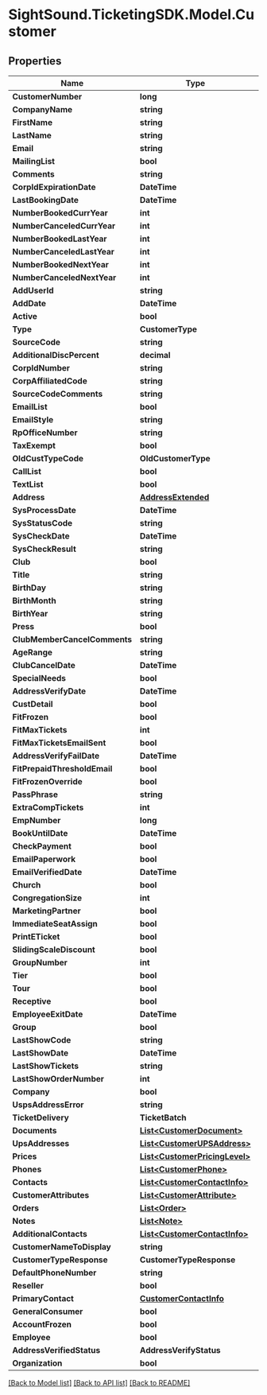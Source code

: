 # SightSound.TicketingSDK.Model.Customer

## Properties

Name | Type | Description | Notes
------------ | ------------- | ------------- | -------------
**CustomerNumber** | **long** |  | [optional] 
**CompanyName** | **string** |  | [optional] 
**FirstName** | **string** |  | [optional] 
**LastName** | **string** |  | [optional] 
**Email** | **string** |  | [optional] 
**MailingList** | **bool** |  | [optional] 
**Comments** | **string** |  | [optional] 
**CorpIdExpirationDate** | **DateTime** |  | [optional] 
**LastBookingDate** | **DateTime** |  | [optional] 
**NumberBookedCurrYear** | **int** |  | [optional] 
**NumberCanceledCurrYear** | **int** |  | [optional] 
**NumberBookedLastYear** | **int** |  | [optional] 
**NumberCanceledLastYear** | **int** |  | [optional] 
**NumberBookedNextYear** | **int** |  | [optional] 
**NumberCanceledNextYear** | **int** |  | [optional] 
**AddUserId** | **string** |  | [optional] 
**AddDate** | **DateTime** |  | [optional] 
**Active** | **bool** |  | [optional] 
**Type** | **CustomerType** |  | 
**SourceCode** | **string** |  | [optional] 
**AdditionalDiscPercent** | **decimal** |  | [optional] 
**CorpIdNumber** | **string** |  | [optional] 
**CorpAffiliatedCode** | **string** |  | [optional] 
**SourceCodeComments** | **string** |  | [optional] 
**EmailList** | **bool** |  | [optional] 
**EmailStyle** | **string** |  | [optional] 
**RpOfficeNumber** | **string** |  | [optional] 
**TaxExempt** | **bool** |  | [optional] 
**OldCustTypeCode** | **OldCustomerType** |  | [optional] 
**CallList** | **bool** |  | [optional] 
**TextList** | **bool** |  | [optional] 
**Address** | [**AddressExtended**](AddressExtended.md) |  | 
**SysProcessDate** | **DateTime** |  | [optional] 
**SysStatusCode** | **string** |  | [optional] 
**SysCheckDate** | **DateTime** |  | [optional] 
**SysCheckResult** | **string** |  | [optional] 
**Club** | **bool** |  | [optional] 
**Title** | **string** |  | [optional] 
**BirthDay** | **string** |  | [optional] 
**BirthMonth** | **string** |  | [optional] 
**BirthYear** | **string** |  | [optional] 
**Press** | **bool** |  | [optional] 
**ClubMemberCancelComments** | **string** |  | [optional] 
**AgeRange** | **string** |  | [optional] 
**ClubCancelDate** | **DateTime** |  | [optional] 
**SpecialNeeds** | **bool** |  | [optional] 
**AddressVerifyDate** | **DateTime** |  | [optional] 
**CustDetail** | **bool** |  | [optional] 
**FitFrozen** | **bool** |  | [optional] 
**FitMaxTickets** | **int** |  | [optional] 
**FitMaxTicketsEmailSent** | **bool** |  | [optional] 
**AddressVerifyFailDate** | **DateTime** |  | [optional] 
**FitPrepaidThresholdEmail** | **bool** |  | [optional] 
**FitFrozenOverride** | **bool** |  | [optional] 
**PassPhrase** | **string** |  | [optional] 
**ExtraCompTickets** | **int** |  | [optional] 
**EmpNumber** | **long** |  | [optional] 
**BookUntilDate** | **DateTime** |  | [optional] 
**CheckPayment** | **bool** |  | [optional] 
**EmailPaperwork** | **bool** |  | [optional] 
**EmailVerifiedDate** | **DateTime** |  | [optional] 
**Church** | **bool** |  | [optional] 
**CongregationSize** | **int** |  | [optional] 
**MarketingPartner** | **bool** |  | [optional] 
**ImmediateSeatAssign** | **bool** |  | [optional] 
**PrintETicket** | **bool** |  | [optional] 
**SlidingScaleDiscount** | **bool** |  | [optional] 
**GroupNumber** | **int** |  | [optional] 
**Tier** | **bool** |  | [optional] 
**Tour** | **bool** |  | [optional] 
**Receptive** | **bool** |  | [optional] 
**EmployeeExitDate** | **DateTime** |  | [optional] 
**Group** | **bool** |  | [optional] 
**LastShowCode** | **string** |  | [optional] 
**LastShowDate** | **DateTime** |  | [optional] 
**LastShowTickets** | **string** |  | [optional] 
**LastShowOrderNumber** | **int** |  | [optional] 
**Company** | **bool** |  | [optional] 
**UspsAddressError** | **string** |  | [optional] 
**TicketDelivery** | **TicketBatch** |  | [optional] 
**Documents** | [**List&lt;CustomerDocument&gt;**](CustomerDocument.md) |  | [optional] 
**UpsAddresses** | [**List&lt;CustomerUPSAddress&gt;**](CustomerUPSAddress.md) |  | [optional] 
**Prices** | [**List&lt;CustomerPricingLevel&gt;**](CustomerPricingLevel.md) |  | [optional] 
**Phones** | [**List&lt;CustomerPhone&gt;**](CustomerPhone.md) |  | [optional] 
**Contacts** | [**List&lt;CustomerContactInfo&gt;**](CustomerContactInfo.md) |  | [optional] 
**CustomerAttributes** | [**List&lt;CustomerAttribute&gt;**](CustomerAttribute.md) |  | [optional] 
**Orders** | [**List&lt;Order&gt;**](Order.md) |  | [optional] 
**Notes** | [**List&lt;Note&gt;**](Note.md) |  | [optional] 
**AdditionalContacts** | [**List&lt;CustomerContactInfo&gt;**](CustomerContactInfo.md) |  | [optional] 
**CustomerNameToDisplay** | **string** |  | [optional] 
**CustomerTypeResponse** | **CustomerTypeResponse** |  | [optional] 
**DefaultPhoneNumber** | **string** |  | [optional] 
**Reseller** | **bool** |  | [optional] 
**PrimaryContact** | [**CustomerContactInfo**](CustomerContactInfo.md) |  | [optional] 
**GeneralConsumer** | **bool** |  | [optional] 
**AccountFrozen** | **bool** |  | [optional] 
**Employee** | **bool** |  | [optional] 
**AddressVerifiedStatus** | **AddressVerifyStatus** |  | [optional] 
**Organization** | **bool** |  | [optional] 

[[Back to Model list]](../README.md#documentation-for-models) [[Back to API list]](../README.md#documentation-for-api-endpoints) [[Back to README]](../README.md)

